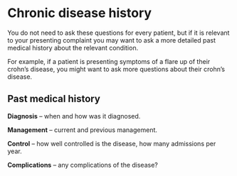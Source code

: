# Chronic disease history

You do not need to ask these questions for every patient, but if it is relevant to your presenting complaint you may want to ask a more detailed past medical history about the relevant condition.

For example, if a patient is presenting symptoms of a flare up of their crohn’s disease, you might want to ask more questions about their crohn’s disease.

## Past medical history

**Diagnosis** – when and how was it diagnosed.

**Management** – current and previous management.

**Control** – how well controlled is the disease, how many admissions per year.

**Complications** – any complications of the disease?
